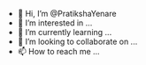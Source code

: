 - 👋 Hi, I’m @PratikshaYenare
- 👀 I’m interested in ...
- 🌱 I’m currently learning ...
- 💞️ I’m looking to collaborate on ...
- 📫 How to reach me ...

<!---
PratikshaYenare/PratikshaYenare is a ✨ special ✨ repository because its `README.md` (this file) appears on your GitHub profile.
You can click the Preview link to take a look at your changes.
--->
